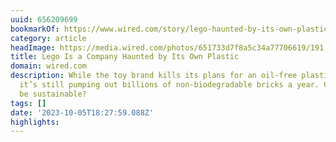 ```yaml
---
uuid: 656209699
bookmarkOf: https://www.wired.com/story/lego-haunted-by-its-own-plastic/?mc_cid=fa04558169&mc_eid=561e2e9468
category: article
headImage: https://media.wired.com/photos/651733d7f8a5c34a77706619/191:100/w_1280,c_limit/gear-Boxes%20of%20Lego%20are%20stacked%2023%20meters%20high%20in%20storage%20rooms%20holding%20around%20a%20billion%20bricks%20in%20total.%20Robotic%20cranes%20fetch%20decoration%20or%20packaging%20parts%20(shot%20in%202013)%20copy.jpg
title: Lego Is a Company Haunted by Its Own Plastic
domain: wired.com
description: While the toy brand kills its plans for an oil-free plastic alternative,
  it’s still pumping out billions of non-biodegradable bricks a year. Can Lego ever
  be sustainable?
tags: []
date: '2023-10-05T18:27:59.088Z'
highlights: 
---
```




